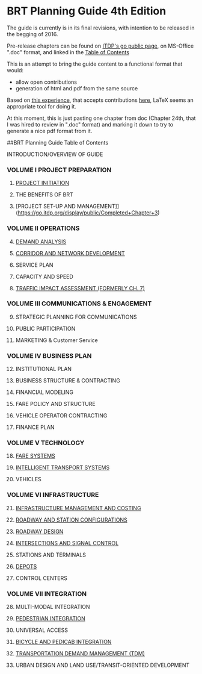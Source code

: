 # BRT Planning Guide 4th Edition

The guide is currently is in its final revisions, with intention to be released in the begging of 2016.

Pre-release chapters can be found on [ITDP's go public page](https://go.itdp.org/display/public/Final+BRT+PG), on MS-Office ".doc" format, and linked  in the [Table of Contents](#TOC)

This is an attempt to bring the guide content to a functional format that would:
- allow open contributions
- generation of html and pdf from the same source

Based on [this experience](http://haxe.org/documentation/introduction/), that accepts contributions [here](https://github.com/HaxeFoundation/HaxeManual), LaTeX seems an appropriate tool for doing it.

At this moment, this is just pasting one chapter from doc (Chapter 24th, that I was hired to review in ".doc" format) and marking it down to try to generate a nice pdf format from it.



<a name="TOC"></a>
##BRT Planning Guide Table of Contents

INTRODUCTION/OVERVIEW OF GUIDE


### VOLUME I PROJECT PREPARATION

1. [PROJECT INITIATION](https://go.itdp.org/display/public/Completed+Chapter+1)

2. THE BENEFITS OF BRT

3. [PROJECT SET-UP AND MANAGEMENT]](https://go.itdp.org/display/public/Completed+Chapter+3)


### VOLUME II OPERATIONS

4. [DEMAND ANALYSIS](https://go.itdp.org/display/public/Completed+Chapter+4)

5. [CORRIDOR AND NETWORK DEVELOPMENT](https://go.itdp.org/display/public/Completed+Chapter+5)

6. SERVICE PLAN

7. CAPACITY AND SPEED

8. [TRAFFIC IMPACT ASSESSMENT (FORMERLY CH. 7)](https://go.itdp.org/display/public/Completed+Chapter+7)


### VOLUME III COMMUNICATIONS & ENGAGEMENT

9. STRATEGIC PLANNING FOR COMMUNICATIONS

10. PUBLIC PARTICIPATION

11. MARKETING & Customer Service

 

### VOLUME IV BUSINESS PLAN

12. INSTITUTIONAL PLAN

13. BUSINESS STRUCTURE & CONTRACTING

14. FINANCIAL MODELING

15. FARE POLICY AND STRUCTURE

16. VEHICLE OPERATOR CONTRACTING

17. FINANCE PLAN

 

### VOLUME V TECHNOLOGY

18. [FARE SYSTEMS](https://go.itdp.org/display/public/Completed+Chapter+18)

19. [INTELLIGENT TRANSPORT SYSTEMS](https://go.itdp.org/display/public/Completed+Chapter+19)

20. VEHICLES


### VOLUME VI INFRASTRUCTURE

21. [INFRASTRUCTURE MANAGEMENT AND COSTING](https://go.itdp.org/display/public/Completed+Chapter+21)

22. [ROADWAY AND STATION CONFIGURATIONS](https://go.itdp.org/display/public/Completed+Chapter+22)

23. [ROADWAY DESIGN](https://go.itdp.org/display/public/Completed+Chapter+23)

24. [INTERSECTIONS AND SIGNAL CONTROL](https://go.itdp.org/display/public/Completed+Chapter+24)

25. STATIONS AND TERMINALS

26. [DEPOTS](https://go.itdp.org/display/public/Completed+Chapter+26)

27. CONTROL CENTERS

### VOLUME VII INTEGRATION

28. MULTI-MODAL INTEGRATION

29. [PEDESTRIAN INTEGRATION](https://go.itdp.org/display/public/Completed+Chapter+29)

30. UNIVERSAL ACCESS

31. [BICYCLE AND PEDICAB INTEGRATION](https://go.itdp.org/display/public/Completed+Chapter+31)

32. [TRANSPORTATION DEMAND MANAGEMENT (TDM)](https://go.itdp.org/display/public/Completed+Chapter+32)

33. URBAN DESIGN AND LAND USE/TRANSIT-ORIENTED DEVELOPMENT


